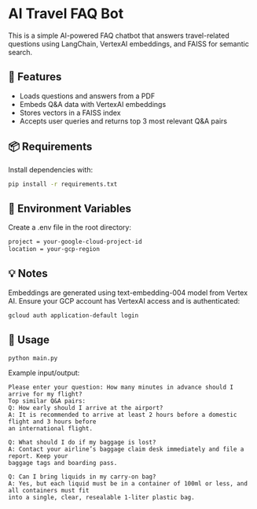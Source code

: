 # AI Travel FAQ Bot

This is a simple AI-powered FAQ chatbot that answers travel-related questions using LangChain, VertexAI embeddings, and FAISS for semantic search.

## 🔧 Features

- Loads questions and answers from a PDF
- Embeds Q&A data with VertexAI embeddings
- Stores vectors in a FAISS index
- Accepts user queries and returns top 3 most relevant Q&A pairs

## 📦 Requirements

Install dependencies with:

```bash
pip install -r requirements.txt
```
## 🔐 Environment Variables
Create a .env file in the root directory:
```bash
project = your-google-cloud-project-id
location = your-gcp-region
```
## 💡 Notes
Embeddings are generated using text-embedding-004 model from Vertex AI.
Ensure your GCP account has VertexAI access and is authenticated:
```bash
gcloud auth application-default login
```
## 🚀 Usage
```bash
python main.py
```

Example input/output:
```less
Please enter your question: How many minutes in advance should I arrive for my flight?
Top similar Q&A pairs:
Q: How early should I arrive at the airport?
A: It is recommended to arrive at least 2 hours before a domestic flight and 3 hours before
an international flight.

Q: What should I do if my baggage is lost?
A: Contact your airline’s baggage claim desk immediately and file a report. Keep your
baggage tags and boarding pass.

Q: Can I bring liquids in my carry-on bag?
A: Yes, but each liquid must be in a container of 100ml or less, and all containers must fit
into a single, clear, resealable 1-liter plastic bag.
```
